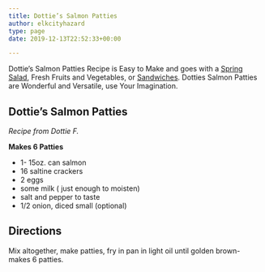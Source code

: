 ```yaml
---
title: Dottie’s Salmon Patties
author: elkcityhazard
type: page
date: 2019-12-13T22:52:33+00:00

---
```

Dottie&#8217;s Salmon Patties Recipe is Easy to Make and goes with a [Spring Salad][1], Fresh Fruits and Vegetables, or <a href="/wordpress/sandwich-recipes/" rel="noopener noreferrer" target="_blank">Sandwiches</a>. Dotties Salmon Patties are Wonderful and Versatile, use Your Imagination.

## Dottie&#8217;s Salmon Patties

_Recipe from Dottie F._

**Makes 6 Patties**

  * 1- 15oz. can salmon
  * 16 saltine crackers
  * 2 eggs
  * some milk ( just enough to moisten)
  * salt and pepper to taste
  * 1/2 onion, diced small (optional)

## Directions

Mix altogether, make patties, fry in pan in light oil until golden brown- makes 6 patties.

 [1]: /wordpress/vegetables-and-salad-recipes/